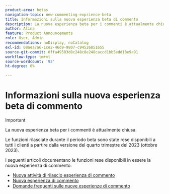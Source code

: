 ```yaml
---
product-area: betas
navigation-topic: new-commenting-exprience-beta
title: Informazioni sulla nuova esperienza beta di commento
description: La nuova esperienza beta per i commenti è attualmente chiusa. I seguenti articoli documentano le funzioni rese disponibili in come nuova esperienza di commento.
author: Alina
feature: Product Announcements
role: User, Admin
recommendations: noDisplay, noCatalog
exl-id: 08aea7a6-1ce2-46d9-9807-c94526851655
source-git-commit: 0ffa49583d8c248c8e248caccd1bb5edd18e9a91
workflow-type: tm+mt
source-wordcount: '92'
ht-degree: 0%

---
```


# Informazioni sulla nuova esperienza beta di commento

>[!IMPORTANT]
>
>La nuova esperienza beta per i commenti è attualmente chiusa.
>
>Le funzioni rilasciate durante il periodo beta sono state rese disponibili a tutti i clienti a partire dalla versione del quarto trimestre del 2023 (ottobre 2023).


I seguenti articoli documentano le funzioni rese disponibili in essere la nuova esperienza di commento:

* [Nuova attività di rilascio esperienza di commento](../new-commenting-experience-beta/new-commenting-beta-experience-release-activity.md)
* [Nuova esperienza di commento](../new-commenting-experience-beta/unified-commenting-experience.md)
* [Domande frequenti sulle nuove esperienze di commento](../new-commenting-experience-beta/new-commenting-faq.md)
